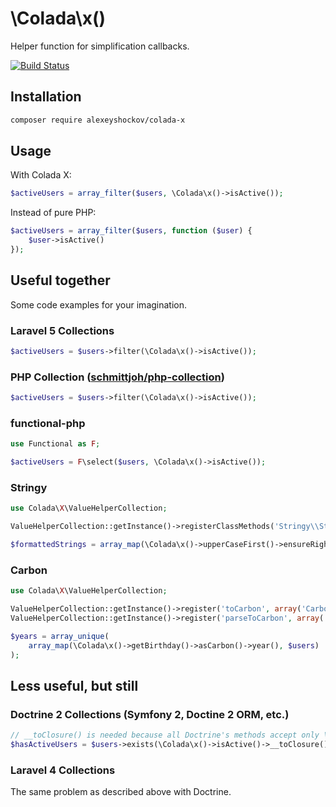 # \Colada\x()

Helper function for simplification callbacks.

[![Build Status](https://api.travis-ci.org/alexeyshockov/colada-x.svg?branch=master)](http://travis-ci.org/alexeyshockov/colada-x)

## Installation

```bash
composer require alexeyshockov/colada-x
```

## Usage

With Colada X:
```php
$activeUsers = array_filter($users, \Colada\x()->isActive());
```

Instead of pure PHP:
```php
$activeUsers = array_filter($users, function ($user) {
    $user->isActive()
});
```

## Useful together

Some code examples for your imagination.

### Laravel 5 Collections

```php
$activeUsers = $users->filter(\Colada\x()->isActive());
```

### PHP Collection ([schmittjoh/php-collection](https://github.com/schmittjoh/php-collection/))

```php
$activeUsers = $users->filter(\Colada\x()->isActive());
```

### functional-php

```php
use Functional as F;

$activeUsers = F\select($users, \Colada\x()->isActive());
```

### Stringy

```php
use Colada\X\ValueHelperCollection;

ValueHelperCollection::getInstance()->registerClassMethods('Stringy\\StaticStringy');

$formattedStrings = array_map(\Colada\x()->upperCaseFirst()->ensureRight('.'), $strings);
```

### Carbon


```php
use Colada\X\ValueHelperCollection;

ValueHelperCollection::getInstance()->register('toCarbon', array('Carbon\\Carbon', 'instance'));
ValueHelperCollection::getInstance()->register('parseToCarbon', array('Carbon\\Carbon', 'parse'));

$years = array_unique(
    array_map(\Colada\x()->getBirthday()->asCarbon()->year(), $users)
);
```

## Less useful, but still

### Doctrine 2 Collections (Symfony 2, Doctine 2 ORM, etc.)

```php
// __toClosure() is needed because all Doctrine's methods accept only \Closure instances :(
$hasActiveUsers = $users->exists(\Colada\x()->isActive()->__toClosure());
```

### Laravel 4 Collections

The same problem as described above with Doctrine.
